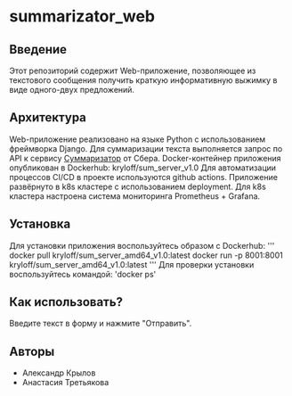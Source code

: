 # summarizator_web

## Введение
Этот репозиторий содержит Web-приложение, позволяющее из текстового сообщения получить краткую информативную выжимку в виде одного-двух предложений.

## Архитектура
Web-приложение реализовано на языке Python с использованием фреймворка Django. Для суммаризации текста выполняется запрос по API к сервису [Суммаризатор](https://developers.sber.ru/portal/products/summarizer?attempt=1) от Сбера.
Docker-контейнер приложения опубликован в Dockerhub: kryloff/sum_server_v1.0
Для автоматизации процессов CI/CD в проекте используются github actions.
Приложение развёрнуто в k8s кластере с использованием deployment.
Для k8s кластера настроена система мониторинга Prometheus + Grafana.

## Установка
Для установки приложения воспользуйтесь образом с Dockerhub:
'''
docker pull kryloff/sum_server_amd64_v1.0:latest
docker run -p 8001:8001 kryloff/sum_server_amd64_v1.0:latest 
'''
Для проверки установки воспользуйтесь командой:
'docker ps'

## Как использовать?
Введите текст в форму и нажмите "Отправить".

## Авторы
* Александр Крылов
* Анастасия Третьякова
